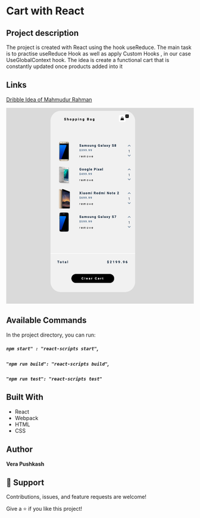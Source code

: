 # Cart with React

## Project description
The project is created with React using the hook useReduce. The main task is to practise useReduce Hook as well as apply Custom Hooks
, in our case UseGlobalContext hook. The idea  is  create a functional cart that is constantly updated once products added into it 
## Links
[Dribble Idea of Mahmudur Rahman ](https://dribbble.com/shots/15487383-Beauty-Product-Shop-App)


![Cart](https://github.com/barcelo2/Cart-React/blob/main/Cart/src/Screenshot%20.png "Cart")


## Available Commands

In the project directory, you can run:

##### `npm start" : "react-scripts start"`,

##### `"npm run build": "react-scripts build"`,


##### `"npm run test": "react-scripts test"`


## Built With

- React
- Webpack
- HTML 
- CSS

## Author

**Vera Pushkash**

## 🤝 Support

Contributions, issues, and feature requests are welcome!

Give a ⭐️ if you like this project!
